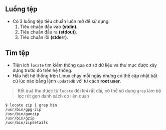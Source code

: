 ## Luồng tệp
* Có 3 luồng tệp tiêu chuẩn luôn mở để sử dụng:
  1. Tiêu chuẩn đầu vào **(stdin)**.
  2. Tiêu chuẩn đầu ra **(stdout)**.
  3. Tiêu chuẩn lỗi **(stderr)**.
## Tìm tệp
* Tiện ích ```locate``` tìm kiếm thông qua cơ sở dữ liệu và thư mục được xây dựng trước đó trên hệ thống.
* Hầu hết hệ thống trên Linux chạy mỗi ngày nhưng có thể cập nhật bất cứ lúc nào bằng lệnh ```updatedb``` với tư cách **root user**.
>Kết quả thu được từ ```locate``` đôi khi rất dài, có thể sử dụng ```grep``` làm bộ lọc rút gọn danh sách có liên quan  
```
$ locate zip | grep bin
/usr/bin/gpg-zip
/usr/bin/gunzip
/usr/bin/gzip
/usr/bin/zipdetails
```  

